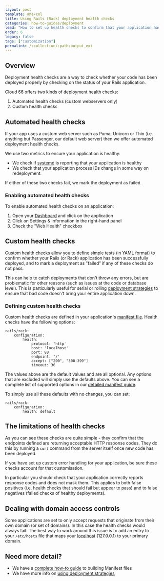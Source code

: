 ```yaml
---
layout: post
template: one-col
title: Using Rails (Rack) deployment health checks
categories: how-to-guides/deployment
lead: "How to set up health checks to confirm that your application has been properly deployed"
order: 6
legacy: false
tags: ["customization"]
permalink: /:collection/:path:output_ext
---
```


## Overview

Deployment health checks are a way to check whether your code has been deployed properly by checking on the status of your Rails application.

Cloud 66 offers two kinds of deployment health checks:

1. Automated health checks (custom webservers only)
2. Custom health checks

## Automated health checks

If your app uses a custom web server such as Puma, Unicorn or Thin (i.e. anything but Passenger, our default web server) then we offer automated deployment health checks. 

We use two metrics to ensure your application is healthy: 

- We check if [systemd]() is reporting that your application is healthy
- We check that your application process IDs change in some way on redeployment.

If either of these two checks fail, we mark the deployment as failed.

### Enabling automated health checks

To enable automated health checks on an application:

1. Open your [Dashboard](https://app.cloud66.com/) and click on the application
2. Click on Settings & Information in the right-hand panel
3. Check the "Web Health" checkbox

## Custom health checks

Custom health checks allow you to define simple tests (in YAML format) to confirm whether your Rails (or Rack) application has been successfully deployed, and to mark a deployment as "failed" if any of these checks do not pass.

This can help to catch deployments that don't throw any errors, but are problematic for other reasons (such as issues at the code or database level). This is particularly useful for serial or rolling [deployment strategies](/rails/how-to-guides/deployment/parallel-deployment.html) to ensure that bad code doesn't bring your entire application down.

### Defining custom health checks

Custom health checks are defined in your application's [manifest file](/rails/quickstarts/getting-started-with-manifest.html). Health checks have the following options:

    rails/rack:
    	configuration:
    		health:
    			protocol: 'http'
    			host: 'localhost'
    			port: 80
    			endpoint: '/'
    			accept: ["200", "300-399"]
    			timeout: 30

The values above are the default values and are all optional. Any options that are excluded will simply use the defaults above. You can see a complete list of supported options in our [detailed manifest guide](/rails/how-to-guides/deployment/building-a-manifest-file.html).

To simply use all these defaults with no changes, you can set:

    rails/rack:
    	configuration:
    		health: default

## The limitations of health checks

As you can see these checks are quite simple - they confirm that the endpoints defined are returning acceptable HTTP response codes. They do this by running a `curl` command from the server itself once new code has been deployed.

If you have set up custom error handling for your application, be sure these checks account for that customisation.

In particular you should check that your application correctly reports response codes and does not mask them. This applies to both false positives (i.e. health checks that should fail but appear to pass) and to false negatives (failed checks of healthy deployments).

## Dealing with domain access controls

Some applications are set to only accept requests that originate from their own domain (or set of domains). In this case the health checks would always fail. The best way to work around this issue is to add an entry to your `/etc/hosts` file that maps your [localhost](http://localhost/) (127.0.0.1) to your primary domain.

## Need more detail?

- We have a [complete how-to guide](/rails/how-to-guides/deployment/building-a-manifest-file.html) to building Manifest files
- We have more info on [using deployment strategies](/rails/how-to-guides/deployment/parallel-deployment.html)